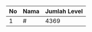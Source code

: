 | No | Nama            | Jumlah Level |
|----|-----------------|--------------|
| 1  | #    |    4369        |

